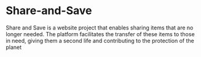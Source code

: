 # Share-and-Save

Share and Save is a website project that enables sharing items that are no longer needed. The platform facilitates the transfer of these items to those in need, giving them a second life and contributing to the protection of the planet
